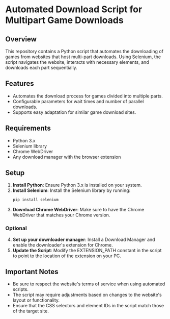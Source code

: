 # Automated Download Script for Multipart Game Downloads

## Overview
This repository contains a Python script that automates the downloading of games from websites that host multi-part downloads. Using Selenium, the script navigates the website, interacts with necessary elements, and downloads each part sequentially.

## Features
- Automates the download process for games divided into multiple parts.
- Configurable parameters for wait times and number of parallel downloads.
- Supports easy adaptation for similar game download sites.

## Requirements
- Python 3.x
- Selenium library
- Chrome WebDriver
- Any download manager with the browser extension

## Setup
1. **Install Python**: Ensure Python 3.x is installed on your system.
2. **Install Selenium**: Install the Selenium library by running:
   ```bash
   pip install selenium
3. **Download Chrome WebDriver**: Make sure to have the Chrome WebDriver that matches your Chrome version.

### Optional
4. **Set up your downloader manager**: Install a Download Manager and enable the downloader's extension for Chrome.
5. **Update the Script**: Modify the EXTENSION_PATH constant in the script to point to the location of the extension on your PC.


## Important Notes
- Be sure to respect the website's terms of service when using automated scripts.
- The script may require adjustments based on changes to the website's layout or functionality.
- Ensure that the CSS selectors and element IDs in the script match those of the target site.
